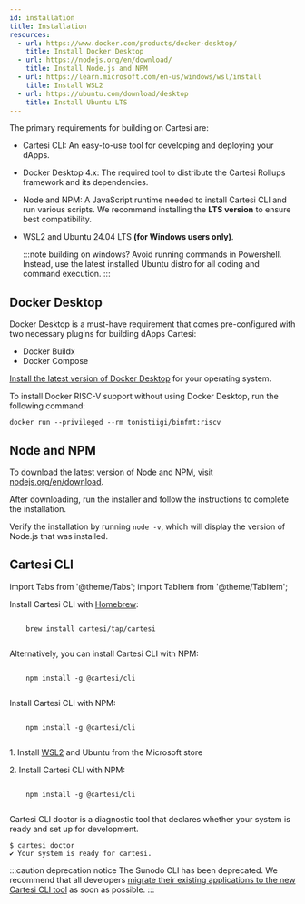 ```yaml
---
id: installation
title: Installation
resources: 
  - url: https://www.docker.com/products/docker-desktop/
    title: Install Docker Desktop
  - url: https://nodejs.org/en/download/
    title: Install Node.js and NPM
  - url: https://learn.microsoft.com/en-us/windows/wsl/install
    title: Install WSL2
  - url: https://ubuntu.com/download/desktop
    title: Install Ubuntu LTS
---
```


The primary requirements for building on Cartesi are:

- Cartesi CLI: An easy-to-use tool for developing and deploying your dApps.

- Docker Desktop 4.x: The required tool to distribute the Cartesi Rollups framework and its dependencies.

- Node and NPM: A JavaScript runtime needed to install Cartesi CLI and run various scripts. We recommend installing the **LTS version** to ensure best compatibility.

- WSL2 and Ubuntu 24.04 LTS **(for Windows users only)**.

  :::note building on windows?
  Avoid running commands in Powershell. Instead, use the latest installed Ubuntu distro for all coding and command execution.
  :::

## Docker Desktop

Docker Desktop is a must-have requirement that comes pre-configured with two necessary plugins for building dApps Cartesi:

- Docker Buildx
- Docker Compose

[Install the latest version of Docker Desktop](https://www.docker.com/products/docker-desktop/) for your operating system.

To install Docker RISC-V support without using Docker Desktop, run the following command:

```shell
docker run --privileged --rm tonistiigi/binfmt:riscv
```

## Node and NPM

To download the latest version of Node and NPM, visit [nodejs.org/en/download](https://nodejs.org/en/download).

After downloading, run the installer and follow the instructions to complete the installation.

Verify the installation by running `node -v`, which will display the version of Node.js that was installed.

## Cartesi CLI

import Tabs from '@theme/Tabs';
import TabItem from '@theme/TabItem';

<Tabs>
  <TabItem value="macOS" label="macOS" default>
  <p>Install Cartesi CLI with <a href="https://brew.sh/" target="_blank"> Homebrew</a>:</p>
    <pre><code>
    brew install cartesi/tap/cartesi
    </code></pre>
    <p> Alternatively, you can install Cartesi CLI with NPM:</p>
    <pre><code>
    npm install -g @cartesi/cli
    </code></pre>
  </TabItem>

  <TabItem value="Linux" label="Linux">
  <p>Install Cartesi CLI with NPM:</p>
    <pre><code>
    npm install -g @cartesi/cli
    </code></pre>
  </TabItem>

  <TabItem value="Windows" label="Windows">
    <p>1. Install <a href="https://learn.microsoft.com/en-us/windows/wsl/install">WSL2</a> and Ubuntu from the Microsoft store</p>
    <p>2. Install Cartesi CLI with NPM: </p>
    <pre><code>
    npm install -g @cartesi/cli
    </code></pre>
  </TabItem>
</Tabs>


Cartesi CLI doctor is a diagnostic tool that declares whether your system is ready and set up for development.

```shell
$ cartesi doctor
✔ Your system is ready for cartesi.
```

:::caution deprecation notice
The Sunodo CLI has been deprecated. We recommend that all developers [migrate their existing applications to the new Cartesi CLI tool](../development/migration.md) as soon as possible. 
:::